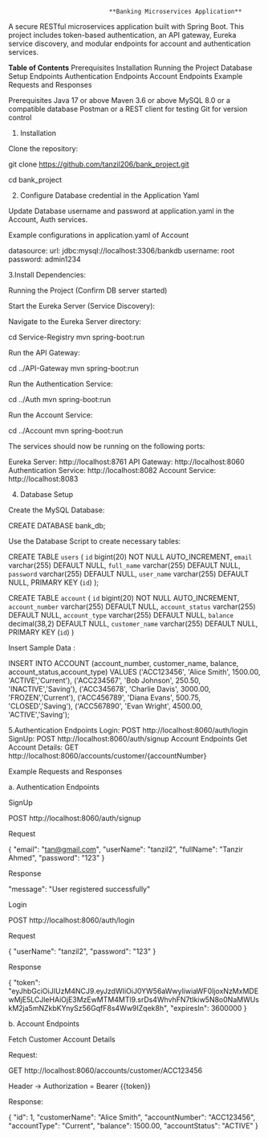                                 **Banking Microservices Application**
A secure RESTful microservices application built with Spring Boot. This project includes token-based authentication, 
an API gateway, Eureka service discovery, and modular endpoints for account and authentication services.

**Table of Contents**
 Prerequisites
 Installation
 Running the Project
 Database Setup
 Endpoints
 Authentication Endpoints
 Account Endpoints
 Example Requests and Responses

Prerequisites
  Java 17 or above
  Maven 3.6 or above
  MySQL 8.0 or a compatible database
  Postman or a REST client for testing
  Git for version control

1. Installation
 
Clone the repository:

git clone https://github.com/tanzil206/bank_project.git

cd bank_project

2. Configure Database credential in the Application Yaml

Update Database username and password at application.yaml in the Account, Auth services.

Example configurations in application.yaml of Account

  datasource:
    url: jdbc:mysql://localhost:3306/bankdb
    username: root
    password: admin1234
   
3.Install Dependencies:
   

Running the Project (Confirm DB server started)

Start the Eureka Server (Service Discovery):

Navigate to the Eureka Server directory:

cd Service-Registry
mvn spring-boot:run

Run the API Gateway:

cd ../API-Gateway
mvn spring-boot:run


Run the Authentication Service:

cd ../Auth
mvn spring-boot:run


Run the Account Service:

cd ../Account
mvn spring-boot:run

The services should now be running on the following ports:

Eureka Server: http://localhost:8761
API Gateway: http://localhost:8060
Authentication Service: http://localhost:8082
Account Service: http://localhost:8083



4. Database Setup

Create the MySQL Database:

CREATE DATABASE bank_db;


Use the Database Script to create necessary tables:

CREATE TABLE `users` (
  `id` bigint(20) NOT NULL AUTO_INCREMENT,
  `email` varchar(255) DEFAULT NULL,
  `full_name` varchar(255) DEFAULT NULL,
  `password` varchar(255) DEFAULT NULL,
  `user_name` varchar(255) DEFAULT NULL,
  PRIMARY KEY (`id`)
);


CREATE TABLE `account` (
  `id` bigint(20) NOT NULL AUTO_INCREMENT,
  `account_number` varchar(255) DEFAULT NULL,
  `account_status` varchar(255) DEFAULT NULL,
  `account_type` varchar(255) DEFAULT NULL,
  `balance` decimal(38,2) DEFAULT NULL,
  `customer_name` varchar(255) DEFAULT NULL,
  PRIMARY KEY (`id`)
)

Insert Sample Data :

INSERT INTO ACCOUNT (account_number, customer_name, balance, account_status,account_type)
VALUES
    ('ACC123456', 'Alice Smith', 1500.00, 'ACTIVE','Current'),
    ('ACC234567', 'Bob Johnson', 250.50, 'INACTIVE','Saving'),
    ('ACC345678', 'Charlie Davis', 3000.00, 'FROZEN','Current'),
    ('ACC456789', 'Diana Evans', 500.75, 'CLOSED','Saving'),
    ('ACC567890', 'Evan Wright', 4500.00, 'ACTIVE','Saving');


5.Authentication Endpoints
   Login: POST http://localhost:8060/auth/login
   SignUp: POST http://localhost:8060/auth/signup
 Account Endpoints
   Get Account Details: GET http://localhost:8060/accounts/customer/{accountNumber}
   
Example Requests and Responses

a. Authentication Endpoints

SignUp

POST http://localhost:8060/auth/signup

Request

{
    "email": "tan@gmail.com",
    "userName": "tanzil2",
    "fullName": "Tanzir Ahmed",
    "password": "123"
}

Response

"message": "User registered successfully"

Login

POST http://localhost:8060/auth/login

Request

{
    "userName": "tanzil2",
    "password": "123"
}

Response

{
    "token": "eyJhbGciOiJIUzM4NCJ9.eyJzdWIiOiJ0YW56aWwyIiwiaWF0IjoxNzMxMDEwMjE5LCJleHAiOjE3MzEwMTM4MTl9.srDs4WhvhFN7tIkiw5N8o0NaMWUskM2ja5mNZkbKYnySz56GqfF8s4Ww9IZqek8h",
    "expiresIn": 3600000
}


b. Account Endpoints

Fetch Customer Account Details

Request:

GET http://localhost:8060/accounts/customer/ACC123456

Header -> 
Authorization = Bearer {{token}}

Response:

{
    "id": 1,
    "customerName": "Alice Smith",
    "accountNumber": "ACC123456",
    "accountType": "Current",
    "balance": 1500.00,
    "accountStatus": "ACTIVE"
}


